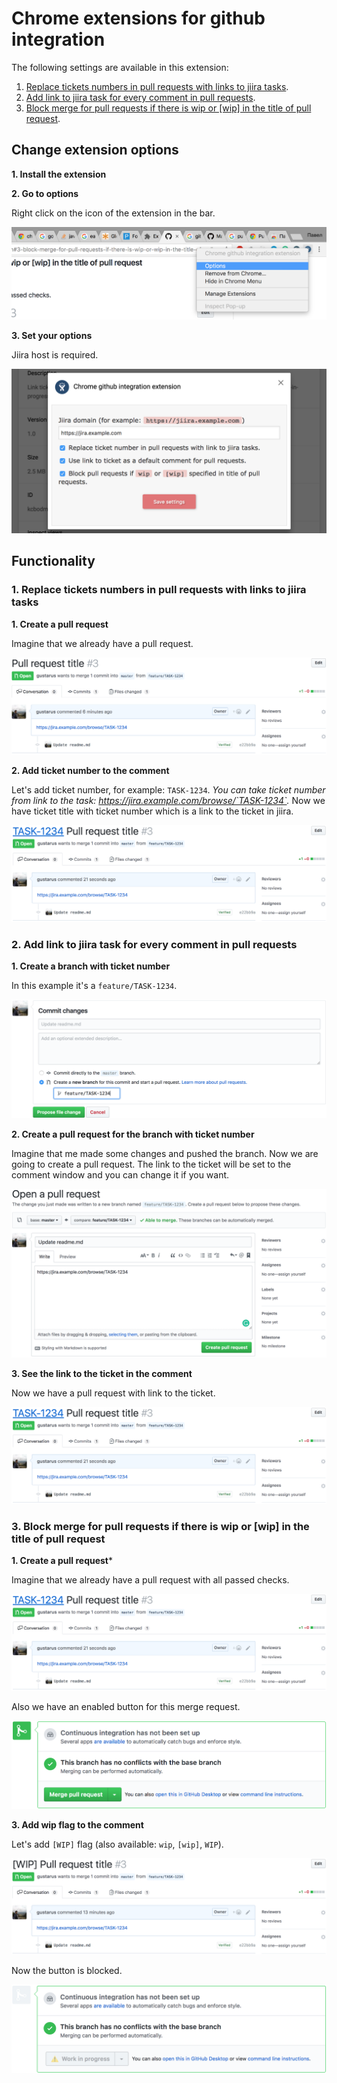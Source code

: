# Chrome extensions for github integration
The following settings are available in this extension:
1. [Replace tickets numbers in pull requests with links to jiira tasks](#1-replace-tickets-numbers-in-pull-requests-with-links-to-jiira-tasks).
2. [Add link to jiira task for every comment in pull requests](#2-add-link-to-jiira-task-for-every-comment-in-pull-requests).
3. [Block merge for pull requests if there is wip or \[wip\] in the title of pull request](#3-block-merge-for-pull-requests-if-there-is-wip-or-wip-in-the-title-of-pull-request).

## Change extension options
**1. Install the extension**

**2. Go to options**

Right click on the icon of the extension in the bar.


![Default pull request title](docs/images/options-1.png)


**3. Set your options**

Jiira host is required.


![Default pull request title](docs/images/options-2.png)

## Functionality
### 1. Replace tickets numbers in pull requests with links to jiira tasks
**1. Create a pull request**

Imagine that we already have a pull request.


![Default pull request title](docs/images/ticket-1.png)

**2. Add ticket number to the comment**

Let's add ticket number, for example: `TASK-1234`.
*You can take ticket number from link to the task: https://jira.example.com/browse/`TASK-1234`.*
Now we have ticket title with ticket number which is a link to the ticket in jiira.


![Add ticket number](docs/images/ticket-2.png)

### 2. Add link to jiira task for every comment in pull requests
**1. Create a branch with ticket number**

In this example it's a `feature/TASK-1234`.


![Create a branch](docs/images/comment-1.png)

**2. Create a pull request for the branch with ticket number**

Imagine that me made some changes and pushed the branch. Now we are going to create a pull request.
The link to the ticket will be set to the comment window and you can change it if you want.  


![Create a pull request](docs/images/comment-2.png)

**3. See the link to the ticket in the comment**

Now we have a pull request with link to the ticket.


![See the link](docs/images/comment-3.png)

### 3. Block merge for pull requests if there is wip or \[wip\] in the title of pull request
**1. Create a pull request***

Imagine that we already have a pull request with all passed checks.


![Default pull request title](docs/images/wip-1-1.png)

Also we have an enabled button for this merge request.


![The button is available](docs/images/wip-1-2.png)

**3. Add wip flag to the comment**

Let's add `[WIP]` flag (also available: `wip`, `[wip]`, `WIP`).


![The title was changed](docs/images/wip-2-1.png)

Now the button is blocked.


![The button is blocked](docs/images/wip-2-2.png)

